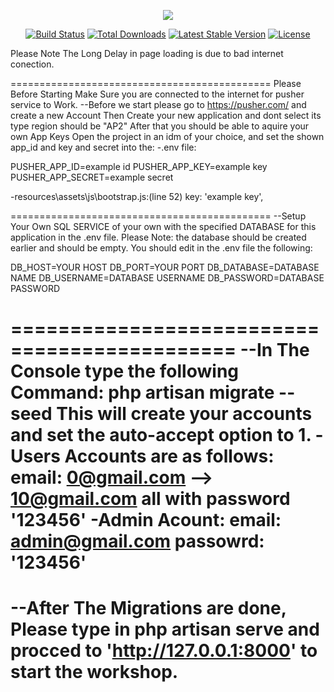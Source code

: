 <p align="center"><img src="https://laravel.com/assets/img/components/logo-laravel.svg"></p>

<p align="center">
<a href="https://travis-ci.org/laravel/framework"><img src="https://travis-ci.org/laravel/framework.svg" alt="Build Status"></a>
<a href="https://packagist.org/packages/laravel/framework"><img src="https://poser.pugx.org/laravel/framework/d/total.svg" alt="Total Downloads"></a>
<a href="https://packagist.org/packages/laravel/framework"><img src="https://poser.pugx.org/laravel/framework/v/stable.svg" alt="Latest Stable Version"></a>
<a href="https://packagist.org/packages/laravel/framework"><img src="https://poser.pugx.org/laravel/framework/license.svg" alt="License"></a>
</p>

Please Note The Long Delay in page loading is due to bad internet conection.

=============================================
Please Before Starting Make Sure you are connected to the internet for pusher service to Work.
--Before we start please go to https://pusher.com/ and create a new Account
Then Create your new application and dont select its type region should be "AP2"
After that you should be able to aquire your own App Keys
Open the project in an idm of your choice, and set the shown app_id and key and secret into the:
-.env file:

PUSHER_APP_ID=example id
PUSHER_APP_KEY=example key
PUSHER_APP_SECRET=example secret

-resources\assets\js\bootstrap.js:(line 52)
    key: 'example key',

=============================================
--Setup Your Own SQL SERVICE of your own with the specified DATABASE for this application in the .env file.
Please Note: the database should be created earlier and should be empty.
You should edit in the .env file the following:

DB_HOST=YOUR HOST
DB_PORT=YOUR PORT
DB_DATABASE=DATABASE NAME
DB_USERNAME=DATABASE USERNAME
DB_PASSWORD=DATABASE PASSWORD

=============================================
--In The Console type the following Command: php artisan migrate --seed
This will create your accounts and set the auto-accept option to 1.
-Users Accounts are as follows:
email: 0@gmail.com --> 10@gmail.com
all with password '123456'
-Admin Acount:
email: admin@gmail.com
passowrd: '123456'
=============================================
--After The Migrations are done, Please type in php artisan serve and procced to 'http://127.0.0.1:8000' to start the workshop.
=============================================



